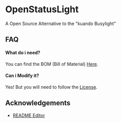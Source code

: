 
# OpenStatusLight

A Open Source Alternative to the "kuando Busylight" 




## FAQ

#### What do i need?
You can find the BOM (Bill of Material) [Here](
https://github.com/Pouria-Mueller/OpenStatusLight/blob/main/BOM/Hardware.md).

#### Can i Modify it?
Yes! But you will need to follow the [License](https://github.com/Pouria-Mueller/OpenStatusLight/blob/main/LICENSE).


## Acknowledgements

 - [README Editor](https://readme.so)
